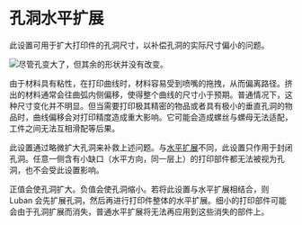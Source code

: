 孔洞水平扩展
===
此设置可用于扩大打印件的孔洞尺寸，以补偿孔洞的实际尺寸偏小的问题。

![尽管孔变大了，但其余的形状并没有改变。](../images/hole_xy_offset.png)

由于材料具有粘性，在打印曲线时，材料容易受到喷嘴的拖拽，从而偏离路径。挤出的材料通常会往曲弧内侧偏移，使得整个曲线的尺寸小于预期。普通情况下，这种尺寸变化并不明显。但当需要打印极其精密的物品或者具有极小的垂直孔洞的物品时，曲线偏移会对打印精度造成重大影响。它可能会造成螺丝与螺母无法适配，工件之间无法互相滑配等后果。

此设置通过略微扩大孔洞来补救上述问题。与[水平扩展](xy_offset.md)不同，此设置只作用于封闭孔洞。任意一侧含有小缺口（水平方向，同一层上）的打印部件都无法被视为孔洞，也不会受此设置影响。

正值会使孔洞扩大。负值会使孔洞缩小。若将此设置与水平扩展相结合，则 Luban 会先扩展孔洞，然后再进行打印件整体的水平扩展。细小的打印部件可能会由于孔洞扩展而消失，普通水平扩展将无法再应用到这些消失的部件上。